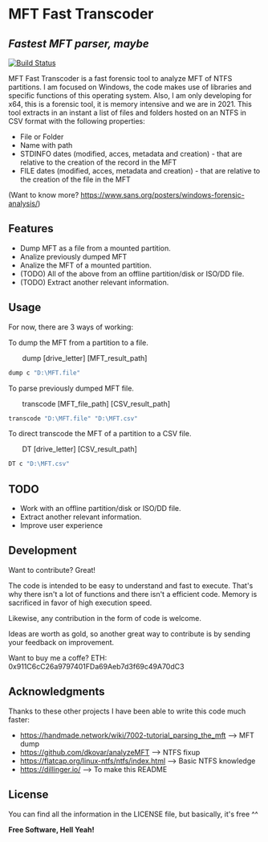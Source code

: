 # MFT Fast Transcoder
## _Fastest MFT parser, maybe_

[![Build Status](https://travis-ci.org/joemccann/dillinger.svg?branch=master)](https://travis-ci.org/joemccann/dillinger)

MFT Fast Transcoder is a fast forensic tool to analyze MFT of NTFS partitions.
I am focused on Windows, the code makes use of libraries and specific functions of this operating system. 
Also, I am only developing for x64, this is a forensic tool, it is memory intensive and we are in 2021.
This tool extracts in an instant a list of files and folders hosted on an NTFS in CSV format with the following properties:
- File or Folder
- Name with path
- STDINFO dates (modified, acces, metadata and creation) - that are relative to the creation of the record in the MFT
- FILE dates (modified, acces, metadata and creation) - that are relative to the creation of the file in the MFT

(Want to know more? https://www.sans.org/posters/windows-forensic-analysis/)


## Features

- Dump MFT as a file from a mounted partition.
- Analize previously dumped MFT
- Analize the MFT of a mounted partition.
- (TODO) All of the above from an offline partition/disk or ISO/DD file.
- (TODO) Extract another relevant information.


## Usage
For now, there are 3 ways of working:

To dump the MFT from a partition to a file.

&nbsp;&nbsp;&nbsp;&nbsp;&nbsp;&nbsp; dump [drive_letter] [MFT_result_path]
```sh
dump c "D:\MFT.file"
```

To parse previously dumped MFT file.

&nbsp;&nbsp;&nbsp;&nbsp;&nbsp;&nbsp; transcode [MFT_file_path] [CSV_result_path]
```sh
transcode "D:\MFT.file" "D:\MFT.csv"
```

To direct transcode the MFT of a partition to a CSV file.

&nbsp;&nbsp;&nbsp;&nbsp;&nbsp;&nbsp; DT [drive_letter] [CSV_result_path]
```sh
DT c "D:\MFT.csv"
```

## TODO

- Work with an offline partition/disk or ISO/DD file.
- Extract another relevant information.
- Improve user experience

## Development

Want to contribute? Great!

The code is intended to be easy to understand and fast to execute.
That's why there isn't a lot of functions and there isn't a efficient code.
Memory is sacrificed in favor of high execution speed.

Likewise, any contribution in the form of code is welcome.

Ideas are worth as gold, so another great way to contribute is by sending your feedback on improvement.

Want to buy me a coffe?
ETH: 0x911C6cC26a9797401FDa69Aeb7d3f69c49A70dC3

## Acknowledgments

Thanks to these other projects I have been able to write this code much faster:
- https://handmade.network/wiki/7002-tutorial_parsing_the_mft --> MFT dump
- https://github.com/dkovar/analyzeMFT --> NTFS fixup
- https://flatcap.org/linux-ntfs/ntfs/index.html --> Basic NTFS knowledge
- https://dillinger.io/ --> To make this README

## License

You can find all the information in the LICENSE file, but basically, it's free ^^

**Free Software, Hell Yeah!**